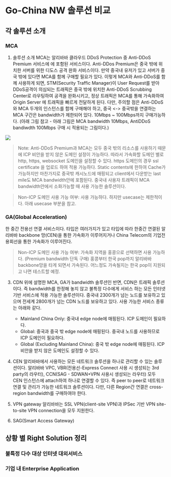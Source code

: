 # Go-China NW 솔루션 비교

## 각 솔루션 소개
### MCA
1. 솔루션 소개
MCA는 알리바바 클라우드 DDoS Protection 중 Anti-DDoS Premium 서비스에 에 포함된 서비스이다. Anti-DDos Premium은 중국 밖에 위치한 서버를 위한 디도스 공격 완화 서비스이다. 만약 중국내 유저가 있고 서버가 중국 밖에 있다면 MCA를 함께 구매할 필요가 있다. 이렇게 MCA와 Anti-DDoS를 함께 사용하게 되면, STM(Security Traffic Manager)이 User Request를 받아 DDoS공격이 의심되는 트래픽은 중국 밖에 위치한 Anti-DDoS Scrubbing Center로 라우팅하여 공격을 완화시키고, 정상 트래픽은 MCA를 통해 가속화하여 Origin Server 에 트래픽을 빠르게 전달하게 된다. 다만, 주의할 점은 Anti-DDoS와 MCA 두개의 인스턴스를 함께 구매해야 하고, 중국 <-> 중국밖을 연결하는 MCA 구간은 bandwidth가 제한되어 있다. 10Mbps ~ 100Mbps까지 구매가능하다. (아래 그림 참고 - 아래 그림은 MCA bandwidth 10Mbps, AntiDDoS bandiwdth 100Mbps 구매 시 적용되는 그림이다.) 

![](https://github.com/rnlduaeo/alibaba/blob/master/MCA.png?raw=true)

> Note: Anti-DDoS Premium과 MCA는 모두 중국 밖의 리소스를 사용하기 때문에 ICP 비안을 받지 않은 도메인 설정이 가능하다. 따라서 가속화할 도메인 별로 http, https, websocket 도메인을 설정할 수 있다. https 도메인의 경우 ssl certificate 을 업로드 하여 적용 가능하다. Static contents에 한하여 Cache가 가능하지만 마찬가지로 중국밖 캐시노드에 매핑되고 client에서 다운받는 last mile도 MCA bandwidth안에 포함된다. 중국내 사용자 트래픽이 MCA bandwidth안에서 소화가능할 때 사용 가능한 솔루션이다. 

> Non-ICP 도메인 사용 가능 여부: 사용 가능하다. 하지만 usecase는 제한적이다. 아래 usecase 부분을 참고. 

### GA(Global Acceleration)
한 중간 전용선 연결 서비스이다. 타입은 여러가지가 있고 타입에 따라 한중간 연결된 알리바바 backbone 망(CEN)을 통한  가속화가 이루어지거나 China Telecom의 기업전용회선을 통한 가속화가 이루어진다. 

> Non-ICP 도메인 사용 가능 여부: 가속화 지역을 홍콩으로 선택하면 사용 가능하다. (Premium bandwidth 단독 구매) 홍콩부터 한국 pop까지 알리바바 backbone망을 타게 되면서 가속된다. 어느정도 가속될지는 한국 pop이 지원되고 나면 테스트할 예정.

3. CDN
위에 설명한 MCA, GA가 bandwidth 솔루션인 반면, CDN은 트래픽 솔루션이다. 즉 bandwidth를 한정해 놓지 않고 불특정 다수에게 서비스 하는 모든 인터넷 기반 서비스에 적용 가능한 솔루션이다. 중국내 2300개가 넘는 노드를 보유하고 있으며 전세계 2800개가 넘는 CDN 노드를 보유하고 있다. 사용 가능한 서비스 종류는 아래와 같다.
	- Mainland China Only: 중국내 edge node에 매핑된다. ICP 도메인이 필요하다.
	- Global: 중국과 중국 밖 edge node에 매핑된다. 중국내 노드를 사용하므로 ICP 도메인이 필요하다.
	- Global (Excluding Mainland China): 중국 밖 edge node에 매핑된다. ICP 비안을 받지 않은 도메인도 설정할 수 있다. 

4. CEN
알리바바에서 사용하는 모든 네트워크 솔루션을 하나로 관리할 수 있는 솔루션이다. 알리바바 VPC, VBR(전용선-Express Connect 사용 시 생성되는 3rd party의 라우터), CCN(SAG - SDWAN+VPN 사용시 생성되는 라우터) 모두 CEN 인스턴스에 attach하여 하나로 연결할 수 있다. 즉 peer to peer로 네트워크 연결 및 관리가 가능한 네트워크 솔루션이다. 다만, 다른 Region간 연결은 cross-region bandwidth를 구매하여야 한다. 

5. VPN gateway
알리바바는 SSL VPN(client-site VPN)과 IPSec 기반 VPN site-to-site VPN connection을 모두 지원한다. 

7. SAG(Smart Access Gateway)

## 상황 별 Right Solution 정리

### 불특정 다수 대상 인터넷 대외서비스

### 기업 내 Enterprise Application

### 
<!--stackedit_data:
eyJoaXN0b3J5IjpbLTIwMDk4MDAzNzUsLTg1NjAxMzIxMSwtMT
EzMDY2NzI3NCwxOTA1OTAzNzksLTkxNjgxODkzMiwtMTg4Mzg4
MjY4LDk0Njg2NjIyNCwtMTgyMDIzMDY5NSwtMTYyNTI0NzM4OV
19
-->